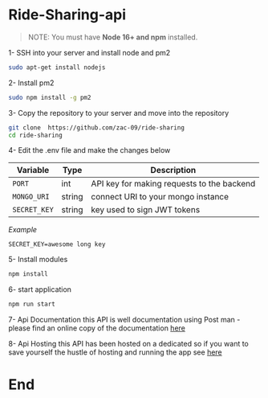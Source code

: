 # Ride-Sharing-api
>NOTE: You must have **Node 16+ and npm** installed.

1- SSH into your server and install node and pm2  

```sh
sudo apt-get install nodejs

```
2- Install pm2  

```sh
sudo npm install -g pm2
```

3- Copy the repository to your server and move into the repository
```sh
git clone  https://github.com/zac-09/ride-sharing
cd ride-sharing
```

4- Edit the .env file and make the changes below

 | Variable | Type | Description |
| --- | --- | --- |
| `PORT` | int | API key for making requests to the backend |
| `MONGO_URI` | string | connect URI to your mongo instance |
| `SECRET_KEY` | string | key used to sign JWT tokens |


*Example*
```
SECRET_KEY=awesome long key
```


5- Install  modules

```sh
npm install
```
6- start application

```sh
npm run start
```

7- Api Documentation
 this API is well documentation using Post man - please find an online copy of the documentation [here](https://documenter.getpostman.com/view/17983518/2s9YC7UCBi#68fd01c9-a606-4631-8138-53a525edaa55)

8- Api Hosting
 this API has been hosted on a dedicated so if you want to save yourself the hustle of hosting and running the app see  [here](https://ride-sharing.onrender.com)

# End